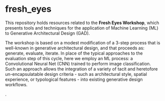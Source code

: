 # fresh_eyes


This repository holds resources related to the **Fresh Eyes Workshop**, which presents tools and techniques for the application of Machine Learning (ML) to Generative Architectural Design (GAD). 

The workshop is based on a modest modification of a 3-step process that is well-known in generative architectural design, and that proceeds as: generate, evaluate, iterate. In place of the typical approaches to the evaluation step of this cycle, here we employ an ML process: a Convolutional Neural Net (CNN) trained to perform image classification. Such an approach allows the integration of a variety of tacit and heretofore un-encapsulatable design criteria - such as architectural style, spatial experience, or typological features - into existing generative design workflows.

.
